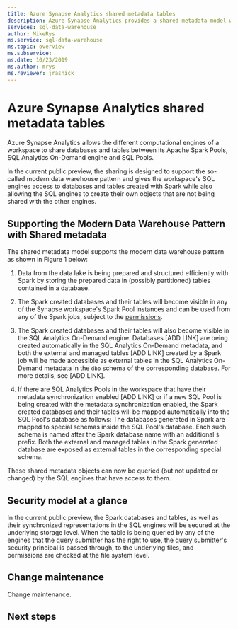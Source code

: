 ```yaml
---
title: Azure Synapse Analytics shared metadata tables 
description: Azure Synapse Analytics provides a shared metadata model where creating a table in Spark will make it accessible from its SQL Analytics and SQL Pool engines without duplicating the data. 
services: sql-data-warehouse 
author: MikeRys 
ms.service: sql-data-warehouse 
ms.topic: overview 
ms.subservice: 
ms.date: 10/23/2019 
ms.author: mrys 
ms.reviewer: jrasnick
---
```


# Azure Synapse Analytics shared metadata tables


Azure Synapse Analytics allows the different computational engines of a workspace to share databases and tables between its Apache Spark Pools, SQL Analytics On-Demand engine and SQL Pools. 

In the current public preview, the sharing is designed to support the so-called modern data warehouse pattern and gives the workspace's SQL engines access to databases and tables created with Spark while also allowing the SQL engines to create their own objects that are not being shared with the other engines.

## Supporting the Modern Data Warehouse Pattern with Shared metadata

The shared metadata model supports the modern data warehouse pattern as shown in Figure 1 below:

1. Data from the data lake is being prepared and structured efficiently with Spark by storing the prepared data in (possibly partitioned) tables contained in a database.

2. The Spark created databases and their tables will become visible in any of the Synapse workspace's Spark Pool instances and can be used from any of the Spark jobs, subject to the [permissions](#security-model-at-a-glance). 

3. The Spark created databases and their tables will also become visible in the SQL Analytics On-Demand engine. Databases [ADD LINK] are being created automatically in the SQL Analytics On-Demand metadata, and both the external and managed tables [ADD LINK] created by a Spark job will be made accessible as external tables in the SQL Analytics On-Demand metadata in the `dbo` schema of the corresponding database. For more details, see [ADD LINK].

4. If there are SQL Analytics Pools in the workspace that have their metadata synchronization enabled [ADD LINK] or if a new SQL Pool is being created with the metadata synchronization enabled, the Spark created databases and their tables will be mapped automatically into the SQL Pool's database as follows: The databases generated in Spark are mapped to special schemas inside the SQL Pool's database. Each such schema is named after the Spark database name with an additional `$` prefix. Both the external and managed tables in the Spark generated database are exposed as external tables in the corresponding special schema. <!--For more details, see [ADD LINK].-->

<!--[INSERT PICTURE]-->

<!--__Figure 1 -__ Supporting the Modern Data Warehouse Pattern with Shared metadata-->

These shared metadata objects can now be queried (but not updated or changed) by the SQL engines that have access to them. 

## Security model at a glance

In the current public preview, the Spark databases and tables, as well as their synchronized representations in the SQL engines will be secured at the underlying storage level. When the table is being queried by any of the engines that the query submitter has the right to use, the query submitter's security principal is passed through, to the underlying files, and permissions are checked at the file system level.

<!--For more details, see [ADD LINK].-->

## Change maintenance

Change maintenance.

<!---Required:
The introductory paragraph helps customers quickly determine whether an article is relevant.
Describe in customer-friendly terms what the service is and does, and why the customer should care. Keep it short for the intro.
You can go into more detail later in the article. Many services add artwork or videos below the introduction.
--->

<!---Avoid notes, tips, and important boxes. Readers tend to skip over them. Better to put that info directly into the article text.--->

<!---Screenshots and videos can add another way to show and tell the overview story. But don’t overdo them. Make sure that they offer value for the overview.
If users access your product/service via a web browser, the first screenshot should always include the full browser window in Chrome or Safari. This is to show users that the portal is browser-based - OS and browser agnostic.


--->

## <article body>
<!---
After the intro, you can develop your overview by discussing the features that answer the "Why should I care" question with a bit more depth.
Be sure to call out any basic requirements and dependencies, as well as limitations or overhead.
Don't catalog every feature, and some may only need to be mentioned as available, without any discussion.
--->

## <Top task>
<!---Suggested:
An effective way to structure you overview article is to create an H2 for the top customer tasks identified in milestone one of the [APEX content model](contribute-get-started-mvc.md) and describe how the product/service helps customers with that task.
Create a new H2 for each task you list.


--->

## Next steps

<!---Some context for the following links goes here--->
<!--- [link to next logical step for the customer](quickstart-view-occupancy.md)--->

<!--- Required:
In Overview articles, provide at least one next step and no more than three.
Next steps in overview articles will often link to a quickstart.
Use regular links; do not use a blue box link. What you link to will depend on what is really a next step for the customer.
Do not use a "More info section" or a "Resources section" or a "See also section".


--->
